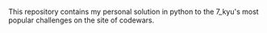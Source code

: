 This repository contains my personal solution in python to the
7_kyu's most popular challenges on the site of codewars.
